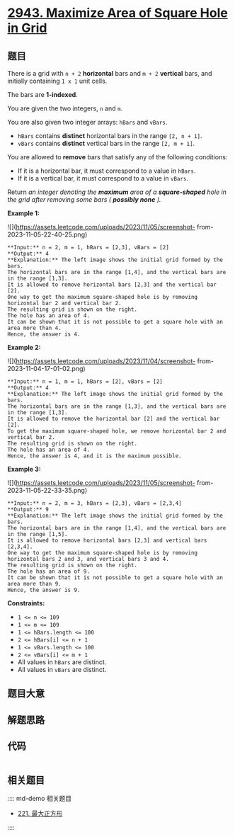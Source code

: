# [2943. Maximize Area of Square Hole in Grid](https://leetcode.com/problems/maximize-area-of-square-hole-in-grid)

## 题目

There is a grid with `n + 2` **horizontal** bars and `m + 2` **vertical**
bars, and initially containing `1 x 1` unit cells.

The bars are **1-indexed**.

You are given the two integers, `n` and `m`.

You are also given two integer arrays: `hBars` and `vBars`.

  * `hBars` contains **distinct** horizontal bars in the range `[2, n + 1]`.
  * `vBars` contains **distinct** vertical bars in the range `[2, m + 1]`.

You are allowed to **remove** bars that satisfy any of the following
conditions:

  * If it is a horizontal bar, it must correspond to a value in `hBars`.
  * If it is a vertical bar, it must correspond to a value in `vBars`.

Return _an integer denoting the **maximum** area of a **square-shaped** hole
in the grid after removing some bars ( **possibly none** )._



**Example 1:**

![](https://assets.leetcode.com/uploads/2023/11/05/screenshot-
from-2023-11-05-22-40-25.png)

    
    
    **Input:** n = 2, m = 1, hBars = [2,3], vBars = [2]
    **Output:** 4
    **Explanation:** The left image shows the initial grid formed by the bars.
    The horizontal bars are in the range [1,4], and the vertical bars are in the range [1,3].
    It is allowed to remove horizontal bars [2,3] and the vertical bar [2].
    One way to get the maximum square-shaped hole is by removing horizontal bar 2 and vertical bar 2.
    The resulting grid is shown on the right.
    The hole has an area of 4.
    It can be shown that it is not possible to get a square hole with an area more than 4.
    Hence, the answer is 4.
    

**Example 2:**

![](https://assets.leetcode.com/uploads/2023/11/04/screenshot-
from-2023-11-04-17-01-02.png)

    
    
    **Input:** n = 1, m = 1, hBars = [2], vBars = [2]
    **Output:** 4
    **Explanation:** The left image shows the initial grid formed by the bars.
    The horizontal bars are in the range [1,3], and the vertical bars are in the range [1,3].
    It is allowed to remove the horizontal bar [2] and the vertical bar [2].
    To get the maximum square-shaped hole, we remove horizontal bar 2 and vertical bar 2.
    The resulting grid is shown on the right.
    The hole has an area of 4.
    Hence, the answer is 4, and it is the maximum possible.
    

**Example 3:**

![](https://assets.leetcode.com/uploads/2023/11/05/screenshot-
from-2023-11-05-22-33-35.png)

    
    
    **Input:** n = 2, m = 3, hBars = [2,3], vBars = [2,3,4]
    **Output:** 9
    **Explanation:** The left image shows the initial grid formed by the bars.
    The horizontal bars are in the range [1,4], and the vertical bars are in the range [1,5].
    It is allowed to remove horizontal bars [2,3] and vertical bars [2,3,4].
    One way to get the maximum square-shaped hole is by removing horizontal bars 2 and 3, and vertical bars 3 and 4.
    The resulting grid is shown on the right.
    The hole has an area of 9.
    It can be shown that it is not possible to get a square hole with an area more than 9.
    Hence, the answer is 9.
    



**Constraints:**

  * `1 <= n <= 109`
  * `1 <= m <= 109`
  * `1 <= hBars.length <= 100`
  * `2 <= hBars[i] <= n + 1`
  * `1 <= vBars.length <= 100`
  * `2 <= vBars[i] <= m + 1`
  * All values in `hBars` are distinct.
  * All values in `vBars` are distinct.


## 题目大意

## 解题思路

## 代码

```javascript

```

## 相关题目

:::: md-demo 相关题目
- [221. 最大正方形](https://leetcode.com/problems/maximal-square)

::::
